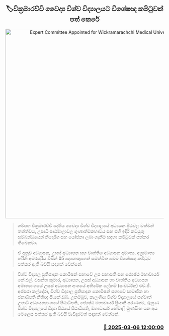 <p align='center'><b><h2 align='center' title='Expert Committee Appointed for Wickramarachchi Medical University'>🏷වික්‍රමාරච්චි වෛද්‍ය විශ්ව විද්‍යාලයට විශේෂඥ කමිටුවක් පත් කෙරේ</h2></b></p>
<p align='center'><img src='https://helakuru.sgp1.cdn.digitaloceanspaces.com/esana/images/lib/gmpaha-wickramarachchi.jpg' width='600' alt='Expert Committee Appointed for Wickramarachchi Medical University'></p>

> ගම්පහ වික්‍රමාරච්චි දේශීය වෛද්‍ය විශ්ව විද්‍යාලයේ අධ්‍යයන පීඨවල වත්මන් තත්ත්වය, උපාධි පාඨමාලාවල ගුණාත්මකභාවය සහ එහි ඉදිරි කටයුතු සම්බන්ධයෙන් නිර්දේශ සහ යෝජනා ලබා ගැනීම සඳහා කමිටුවක් පත්කර තිබෙනවා.

> ඒ අනුව අධ්‍යාපන, උසස් අධ්‍යාපන සහ වෘත්තිය අධ්‍යාපන අමාත්‍ය, අග්‍රාමාත්‍ය හරිනි අමරසූරිය විසින් 05 දෙනෙකුගෙන් සමත්විත මෙම විශේෂඥ කමිටුව පත්කර ඇති බවයි සඳහන් වෙන්නේ.

> විශ්ව විද්‍යාල ප්‍රතිපාදන කොමිෂන් සභාවේ උප සභාපති සහ ජ්‍යෙෂ්ඨ මහාචාර්ය කේ.එල්. වසන්ත කුමාර, අධ්‍යාපන, උසස් අධ්‍යාපන හා වෘත්තීය අධ්‍යාපන අමාත්‍යාංශයේ උසස් අධ්‍යාපන අංශයේ අතිරේක ලේකම් (සංවර්ධන) එච්.ජී. අප්සරා කල්දේරා, ⁠විශ්ව විද්‍යාල ප්‍රතිපාදන කොමිෂන් සභාවේ සාමාජික හා ජනාධිපති නීතිඥ සී.කේ.ඩබ්. උනම්බුව, කැලණිය විශ්ව විද්‍යාලයේ පශ්චාත් උපාධි අධ්‍යයන්‍යාංශයේ පීඨාධිපති, ජ්‍යෙෂ්ඨ මහාචාර්ය ප්‍රියානි පරණගම, රුහුණ විශ්ව විද්‍යාලයේ විද්‍යා පීඨයේ පීඨාධිපති, මහාචාර්ය හේමාලි මුණසිංහ යන අය මෙලෙස පත්කර ඇති බවයි වැඩිදුරටත් සඳහන් වෙන්නේ. 



<h3 align='right'><a href='https://www.helakuru.lk/esana/p/108075/'>📅 2025-03-06 12:00:00</a></h3>
